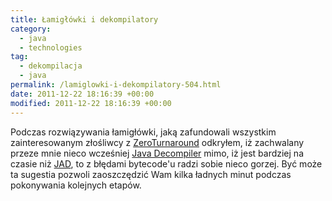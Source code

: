 ```yaml
---
title: Łamigłówki i dekompilatory
category:
  - java
  - technologies
tag:
  - dekompilacja
  - java
permalink: /lamiglowki-i-dekompilatory-504.html
date: 2011-12-22 18:16:39 +00:00
modified: 2011-12-22 18:16:39 +00:00
---
```



Podczas rozwiązywania łamigłówki, jaką zafundowali wszystkim zainteresowanym złośliwcy z [ZeroTurnaround](http://zeroturnaround.com/blog/celebrate-the-programmers-day-with-zeroturnaround/) odkryłem, iż zachwalany przeze mnie nieco wcześniej [Java Decompiler](http://java.decompiler.free.fr/) mimo, iż jest bardziej na czasie niż [JAD](http://www.varaneckas.com/jad), to z błędami bytecode'u radzi sobie nieco gorzej. Być może ta sugestia pozwoli zaoszczędzić Wam kilka ładnych minut podczas pokonywania kolejnych etapów.
